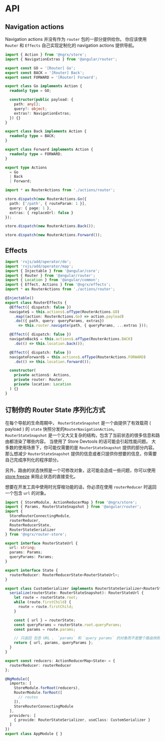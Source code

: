 # API
## Navigation actions
Navigation actions 并没有作为 `router` 包的一部分提供给你。 你应该使用 `Router` 和 `Effects` 自己实现定制化的 navigation actions 提供导航。

```ts
import { Action } from '@ngrx/store';
import { NavigationExtras } from '@angular/router';

export const GO = '[Router] Go';
export const BACK = '[Router] Back';
export const FORWARD = '[Router] Forward';

export class Go implements Action {
  readonly type = GO;

  constructor(public payload: {
    path: any[];
    query?: object;
    extras?: NavigationExtras;
  }) {}
}

export class Back implements Action {
  readonly type = BACK;
}

export class Forward implements Action {
  readonly type = FORWARD;
}

export type Actions
  = Go
  | Back
  | Forward;
```

```ts
import * as RouterActions from './actions/router';

store.dispatch(new RouterActions.Go({
  path: ['/path', { routeParam: 1 }],
  query: { page: 1 },
  extras: { replaceUrl: false }
});

store.dispatch(new RouterActions.Back());

store.dispatch(new RouterActions.Forward());
```
## Effects

```ts
import 'rxjs/add/operator/do';
import 'rxjs/add/operator/map';
import { Injectable } from '@angular/core';
import { Router } from '@angular/router';
import { Location } from '@angular/common';
import { Effect, Actions } from '@ngrx/effects';
import * as RouterActions from './actions/router';

@Injectable()
export class RouterEffects {
  @Effect({ dispatch: false })
  navigate$ = this.actions$.ofType(RouterActions.GO)
    .map((action: RouterActions.Go) => action.payload)
    .do(({ path, query: queryParams, extras})
      => this.router.navigate(path, { queryParams, ...extras }));

  @Effect({ dispatch: false })
  navigateBack$ = this.actions$.ofType(RouterActions.BACK)
    .do(() => this.location.back());

  @Effect({ dispatch: false })
  navigateForward$ = this.actions$.ofType(RouterActions.FORWARD)
    .do(() => this.location.forward());    

  constructor(
    private actions$: Actions,
    private router: Router,
    private location: Location
  ) {}
}
```
## 订制你的 Router State 序列化方式
在每个导航的生命周期中，  `RouterStateSnapshot` 是一个由提供了有效载荷 ( payload ) 的 `state` 快照分发的`RouterNavigationAction`。 `RouterStateSnapshot` 是一个又大又复杂的结构，包含了当前状态的很多信息和路由都渲染了哪些内容。 当使用了 Store Devtools 的话可能会引起性能问题。 大多数的使用场景下，你可能仅需要的是 `RouterStateSnapshot` 提供的部分内容。那么想减少 `RouterStateSnapshot` 提供的信息或者只提供你想要的信息，你需要自己完成序列化的程序部分。

另外，路由的状态快照是一个可修改对象，这可能会造成一些问题，你可以使用 [store freeze](https://github.com/brandonroberts/ngrx-store-freeze) 来阻止状态的直接变化。

想要在开发工具中使用时光穿梭功能的话，你必须在使用 `routerReducer` 时返回一个包含 `url` 的对象。

```ts
import { StoreModule, ActionReducerMap } from '@ngrx/store';
import { Params, RouterStateSnapshot } from '@angular/router';
import {
  StoreRouterConnectingModule,
  routerReducer,
  RouterReducerState,
  RouterStateSerializer
} from '@ngrx/router-store';

export interface RouterStateUrl {
  url: string;
  params: Params;
  queryParams: Params;
}

export interface State {
  routerReducer: RouterReducerState<RouterStateUrl>;
}

export class CustomSerializer implements RouterStateSerializer<RouterStateUrl> {
  serialize(routerState: RouterStateSnapshot): RouterStateUrl {
    let route = routerState.root;
    while (route.firstChild) {
      route = route.firstChild;
    }

    const { url } = routerState;
    const queryParams = routerState.root.queryParams;
    const params = route.params;

    // 只返回 包含 URL 、 `params` 和 `query params` 的对象而不是整个路由快照
    return { url, params, queryParams };
  }
}

export const reducers: ActionReducerMap<State> = {
  routerReducer: routerReducer
};

@NgModule({
  imports: [
    StoreModule.forRoot(reducers),
    RouterModule.forRoot([
      // routes
    ]),
    StoreRouterConnectingModule
  ],
  providers: [
    { provide: RouterStateSerializer, useClass: CustomSerializer }
  ]
})
export class AppModule { }
```

